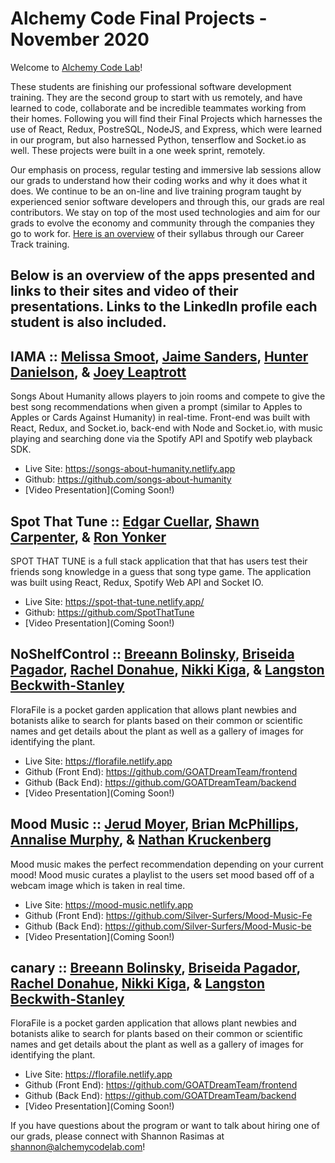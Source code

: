 # Alchemy Code Final Projects - November 2020

Welcome to [Alchemy Code Lab](https://www.alchemycodelab.com)! 

These students are finishing our professional software development training. They are the second group to start with us remotely, and have learned to code, collaborate and be incredible teammates working from their homes. Following you will find their Final Projects which harnesses the use of React, Redux, PostreSQL, NodeJS, and Express, which were learned in our program, but also harnessed Python, tenserflow and Socket.io as well. These projects were built in a one week sprint, remotely.

Our emphasis on process, regular testing and immersive lab sessions allow our grads to understand how their coding works and why it does what it does. We continue to be an on-line and live training program taught by experienced senior software developers and through this, our grads are real contributors. We stay on top of the most used technologies and aim for our grads to evolve the economy and community through the companies they go to work for. [Here is an overview](https://docs.google.com/document/d/1RVKZ4wzOLJn5OeIE-94riRoJGLpwLRG1SuBdGY7sedg/edit?usp=sharing) of their syllabus through our Career Track training.  

## Below is an overview of the apps presented and links to their sites and video of their presentations. Links to the LinkedIn profile each student is also included.

## IAMA :: [Melissa Smoot](https://smoot.dog/), [Jaime Sanders](https://www.linkedin.com/in/jaimelyn/), [Hunter Danielson](https://hdanielson.com/), & [Joey Leaptrott](https://www.linkedin.com/in/joey-leaptrott/) 

Songs About Humanity allows players to join rooms and compete to give the best song recommendations when given a prompt (similar to Apples to Apples or Cards Against Humanity) in real-time. Front-end was built with React, Redux, and Socket.io, back-end with Node and Socket.io, with music playing and searching done via the Spotify API and Spotify web playback SDK.

- Live Site: https://songs-about-humanity.netlify.app
- Github: https://github.com/songs-about-humanity
- [Video Presentation](Coming Soon!)

## Spot That Tune :: [Edgar Cuellar](https://www.linkedin.com/in/edgarpdx/), [Shawn Carpenter](https://www.linkedin.com/in/shawn-carpenter/), & [Ron Yonker](https://www.linkedin.com/in/ron-yonker/)
  
SPOT THAT TUNE is a full stack application that that has users test their friends song knowledge in a guess that song type game.
The application was built using React, Redux, Spotify Web API and Socket IO.

- Live Site: https://spot-that-tune.netlify.app/
- Github: https://github.com/SpotThatTune
- [Video Presentation](Coming Soon!)

## NoShelfControl :: [Breeann Bolinsky](https://www.linkedin.com/in/breeannbolinsky/), [Briseida Pagador](https://briseida-pagador.com/), [Rachel Donahue](https://www.linkedin.com/in/rachelmdonahue/), [Nikki Kiga](https://www.linkedin.com/in/nikkikiga), & [Langston Beckwith-Stanley](https://www.linkedin.com/in/langston-beckwith-stanley/)

FloraFile is a pocket garden application that allows plant newbies and botanists alike to search for plants based on their common or scientific names and get details about the plant as well as a gallery of images for identifying the plant.

- Live Site: https://florafile.netlify.app 
- Github (Front End): https://github.com/GOATDreamTeam/frontend
- Github (Back End): https://github.com/GOATDreamTeam/backend 
- [Video Presentation](Coming Soon!)

## Mood Music :: [Jerud Moyer](https://www.linkedin.com/in/jerud-moyer/), [Brian McPhillips](https://www.linkedin.com/in/brianmcphillips/), [Annalise Murphy](https://www.linkedin.com/in/annalise-murphy/), & [Nathan Kruckenberg](https://www.linkedin.com/in/natekruck)

Mood music makes the perfect recommendation depending on your current mood! Mood music curates a playlist to the users set mood based off of a webcam image which is taken in real time.

- Live Site: https://mood-music.netlify.app
- Github (Front End): https://github.com/Silver-Surfers/Mood-Music-Fe
- Github (Back End): https://github.com/Silver-Surfers/Mood-Music-be
- [Video Presentation](Coming Soon!)

## canary :: [Breeann Bolinsky](https://www.linkedin.com/in/breeannbolinsky/), [Briseida Pagador](https://briseida-pagador.com/), [Rachel Donahue](https://www.linkedin.com/in/rachelmdonahue/), [Nikki Kiga](https://www.linkedin.com/in/nikkikiga), & [Langston Beckwith-Stanley](https://www.linkedin.com/in/langston-beckwith-stanley/)

FloraFile is a pocket garden application that allows plant newbies and botanists alike to search for plants based on their common or scientific names and get details about the plant as well as a gallery of images for identifying the plant.

- Live Site: https://florafile.netlify.app 
- Github (Front End): https://github.com/GOATDreamTeam/frontend
- Github (Back End): https://github.com/GOATDreamTeam/backend 
- [Video Presentation](Coming Soon!)
  

If you have questions about the program or want to talk about hiring one of our grads, please connect with Shannon Rasimas at shannon@alchemycodelab.com!

